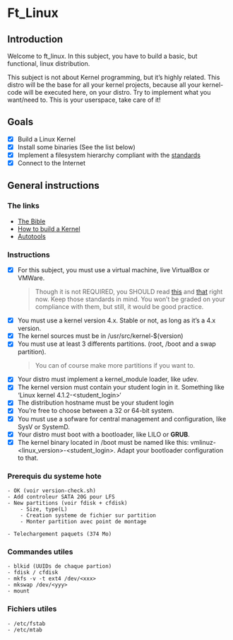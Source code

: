 # Ft_Linux

## Introduction

Welcome to ft_linux. In this subject, you have to build a basic, but functional, linux
distribution.

This subject is not about Kernel programming, but it’s highly related.
This distro will be the base for all your kernel projects, because all your kernel-code will
be executed here, on your distro.
Try to implement what you want/need to. This is your userspace, take care of it!

## Goals

- [x] Build a Linux Kernel
- [x] Install some binaries (See the list below)
- [x] Implement a filesystem hierarchy compliant with the [standards](http://refspecs.linuxfoundation.org/FHS_3.0/fhs/index.html)
- [x] Connect to the Internet

## General instructions

### The links

- [The Bible](http://www.linuxfromscratch.org/lfs/view/stable/index.html)
- [How to build a Kernel](https://old-en.opensuse.org/Configure,_Build_and_Install_a_Custom_Linux_Kernel)
- [Autotools](https://www.gnu.org/software/automake/manual/html_node/index.html#SEC_Contents)

### Instructions

- [x] For this subject, you must use a virtual machine, live VirtualBox or VMWare.
  > Though it is not REQUIRED, you SHOULD read [this](https://pubs.opengroup.org/onlinepubs/9699919799/) and [that](http://refspecs.linuxfoundation.org/lsb.shtml) right now.
  > Keep those standards in mind. You won’t be graded on your compliance with them, but still, it would be good practice.
- [x] You must use a kernel version 4.x. Stable or not, as long as it’s a 4.x version.
- [x] The kernel sources must be in /usr/src/kernel-\$(version)
- [x] You must use at least 3 differents partitions. (root, /boot and a swap partition).
  > You can of course make more partitions if you want to.
- [x] Your distro must implement a kernel_module loader, like udev.
- [x] The kernel version must contain your student login in it. Something like ‘Linux kernel 4.1.2-<student_login>‘
- [x] The distribution hostname must be your student login
- [x] You’re free to choose between a 32 or 64-bit system.
- [x] You must use a sofware for central management and configuration, like SysV or SystemD.
- [x] Your distro must boot with a bootloader, like LILO or **GRUB**.
- [x] The kernel binary located in /boot must be named like this: vmlinuz-<linux_version>-<student_login>. Adapt your bootloader configuration to that.

### Prerequis du systeme hote

    - OK (voir version-check.sh)
    - Add controleur SATA 20G pour LFS
    - New partitions (voir fdisk + cfdisk)
    	- Size, type(L)
    	- Creation systeme de fichier sur partition
    	- Monter partition avec point de montage

    - Telechargement paquets (374 Mo)

### Commandes utiles

    - blkid (UUIDs de chaque partion)
    - fdisk / cfdisk
    - mkfs -v -t ext4 /dev/<xxx>
    - mkswap /dev/<yyy>
    - mount

### Fichiers utiles

    - /etc/fstab
    - /etc/mtab
